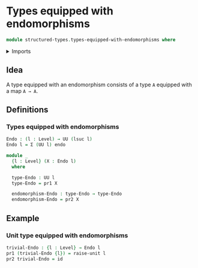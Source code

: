 # Types equipped with endomorphisms

```agda
module structured-types.types-equipped-with-endomorphisms where
```

<details><summary>Imports</summary>

```agda
open import foundation.dependent-pair-types
open import foundation.endomorphisms
open import foundation.function-types
open import foundation.unit-type
open import foundation.universe-levels
```

</details>

## Idea

A type equipped with an endomorphism consists of a type `A` equipped with a map
`A → A`.

## Definitions

### Types equipped with endomorphisms

```agda
Endo : (l : Level) → UU (lsuc l)
Endo l = Σ (UU l) endo

module _
  {l : Level} (X : Endo l)
  where

  type-Endo : UU l
  type-Endo = pr1 X

  endomorphism-Endo : type-Endo → type-Endo
  endomorphism-Endo = pr2 X
```

## Example

### Unit type equipped with endomorphisms

```agda
trivial-Endo : {l : Level} → Endo l
pr1 (trivial-Endo {l}) = raise-unit l
pr2 trivial-Endo = id
```
